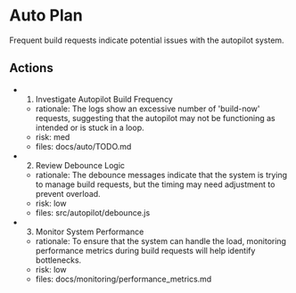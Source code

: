 # Auto Plan

Frequent build requests indicate potential issues with the autopilot system.

## Actions
- 1. Investigate Autopilot Build Frequency
  - rationale: The logs show an excessive number of 'build-now' requests, suggesting that the autopilot may not be functioning as intended or is stuck in a loop.
  - risk: med
  - files: docs/auto/TODO.md
- 2. Review Debounce Logic
  - rationale: The debounce messages indicate that the system is trying to manage build requests, but the timing may need adjustment to prevent overload.
  - risk: low
  - files: src/autopilot/debounce.js
- 3. Monitor System Performance
  - rationale: To ensure that the system can handle the load, monitoring performance metrics during build requests will help identify bottlenecks.
  - risk: low
  - files: docs/monitoring/performance_metrics.md